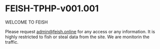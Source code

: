 # FEISH-TPHP-v001.001
WELCOME TO FEISH

Please request admin@feish.online for any access or any information. It is highly restricted to fish or steal data from the site. We are monitorin the traffic.
